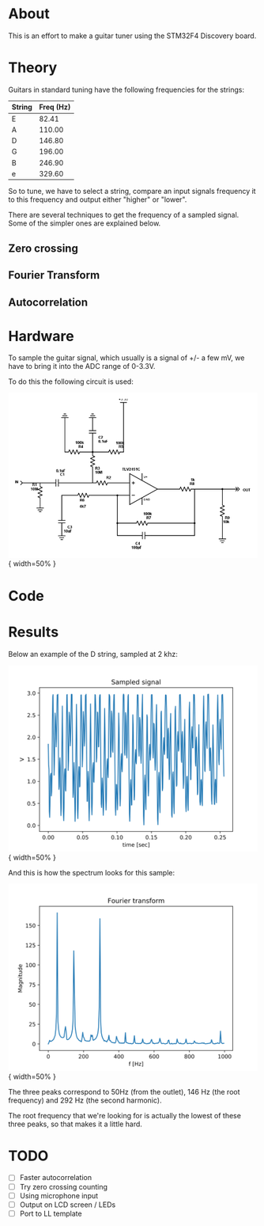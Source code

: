 # About

This is an effort to make a guitar tuner using the STM32F4 Discovery board.

# Theory

Guitars in standard tuning have the following frequencies for the strings:

| String  | Freq (Hz)   |
|---------|-------------|
| E       | 82.41       |
| A       | 110.00      |
| D       | 146.80      |
| G       | 196.00      |
| B       | 246.90      |
| e       | 329.60      |

So to tune, we have to select a string, compare an input signals frequency it to this frequency and output either "higher" or "lower".

There are several techniques to get the frequency of a sampled signal. Some of the simpler ones are explained below.

## Zero crossing

## Fourier Transform

## Autocorrelation

# Hardware
To sample the guitar signal, which usually is a signal of +/- a few mV, we have to bring it into the ADC range of 0-3.3V.

To do this the following circuit is used:

![Circuit](hw/circuit.png?raw=true "Circuit"){ width=50% }

# Code

# Results

Below an example of the D string, sampled at 2 khz:

![DString](images/d_2khz.svg "Sampled Signal"){ width=50% }

And this is how the spectrum looks for this sample:

![Spectrum](images/d_2khz_fft.svg "Spectrum") { width=50% }

The three peaks correspond to 50Hz (from the outlet), 146 Hz (the root frequency) and 292 Hz (the second harmonic).

The root frequency that we're looking for is actually the lowest of these three peaks, so that makes it a little hard.

# TODO

- [ ] Faster autocorrelation
- [ ] Try zero crossing counting
- [ ] Using microphone input
- [ ] Output on LCD screen / LEDs
- [ ] Port to LL template
